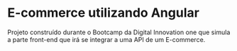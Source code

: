 <h1>E-commerce utilizando Angular</h1>

<p>Projeto construído durante o Bootcamp da Digital Innovation one que simula a parte front-end que irá se integrar a uma API de um E-commerce.</p>